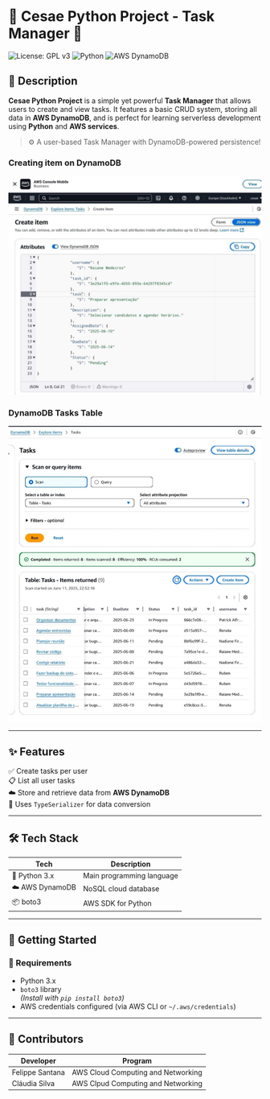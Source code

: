 # 🚀 Cesae Python Project - Task Manager 🐍

![License: GPL v3](https://img.shields.io/badge/License-GPLv3-blue.svg)
![Python](https://img.shields.io/badge/Python-3.x-blue?logo=python)
![AWS DynamoDB](https://img.shields.io/badge/Database-DynamoDB-4053D6?logo=amazon-aws)

## 📝 Description

**Cesae Python Project** is a simple yet powerful **Task Manager** that allows users to create and view tasks. It features a basic CRUD system, storing all data in **AWS DynamoDB**, and is perfect for learning serverless development using **Python** and **AWS services**.

> ⚙️ A user-based Task Manager with DynamoDB-powered persistence!

### Creating item on DynamoDB
![Item Creation](./tmp_0c584dd1-50fd-4bdb-9e5a-31f3cb1269b6.jpeg)

### DynamoDB Tasks Table
![Tasks Table](./tmp_190b4591-0505-4954-ae70-54fa9e010abe.jpeg)

---

## ✨ Features

✅ Create tasks per user  
📋 List all user tasks  
☁️ Store and retrieve data from **AWS DynamoDB**  
🧠 Uses `TypeSerializer` for data conversion  

---

## 🛠️ Tech Stack

| Tech           | Description                  |
|----------------|------------------------------|
| 🐍 Python 3.x   | Main programming language     |
| ☁️ AWS DynamoDB | NoSQL cloud database          |
| 📦 boto3        | AWS SDK for Python            |

---

## 🚀 Getting Started

### 🔧 Requirements

- Python 3.x
- `boto3` library  
  *(Install with `pip install boto3`)*
- AWS credentials configured (via AWS CLI or `~/.aws/credentials`)

---

## 👥 Contributors


| Developer       | Program                              |
|------------------|---------------------------------------|
| Felippe Santana  | AWS Cloud Computing and Networking    |
| Cláudia Silva    | AWS Clpud Computing and Networking    |     

